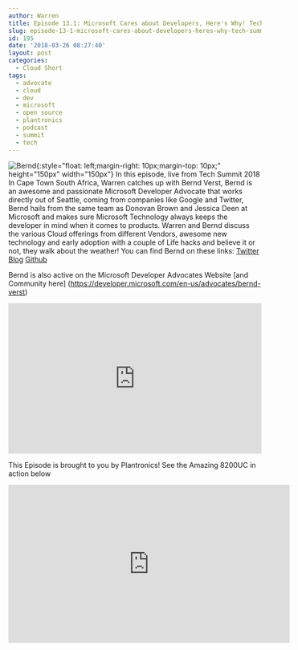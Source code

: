 ```yaml
---
author: Warren
title: Episode 13.1: Microsoft Cares about Developers, Here's Why! Tech Summit 2018 Cape Town
slug: episode-13-1-microsoft-cares-about-developers-heres-why-tech-summit-2018-cape-town
id: 195
date: '2018-03-26 08:27:40'
layout: post
categories:
  - Cloud Short
tags:
  - advocate
  - cloud
  - dev
  - microsoft
  - open source
  - plantronics
  - podcast
  - summit
  - tech
---
```


![Bernd](https://developer.microsoft.com/en-us/advocates/media/profiles/bernd-verst.png){:style="float: left;margin-right: 10px;margin-top: 10px;" height="150px" width="150px"} In this episode, live from Tech Summit 2018 In Cape Town South Africa, Warren catches up with Bernd Verst, Bernd is an awesome and passionate Microsoft Developer Advocate that works directly out of Seattle, coming from companies like Google and Twitter, Bernd hails from the same team as Donovan Brown and Jessica Deen at Microsoft and makes sure Microsoft Technology always keeps the developer in mind when it comes to products. Warren and Bernd discuss the various Cloud offerings from different Vendors, awesome new technology and early adoption with a couple of Life hacks and believe it or not, they walk about the weather! You can find Bernd on these links: [Twitter](https://twitter.com/BerndVerst)
[Blog](https://readon.ly/)
[Github](https://github.com/berndverst)

Bernd is also active on the Microsoft Developer Advocates Website [and Community here] (https://developer.microsoft.com/en-us/advocates/bernd-verst)

<p><iframe width="100%" height="300" scrolling="no" frameborder="no" allow="autoplay" src="https://w.soundcloud.com/player/?url=https%3A//api.soundcloud.com/tracks/419958280&color=%23ff5500&auto_play=false&hide_related=false&show_comments=true&show_user=true&show_reposts=false&show_teaser=true&visual=true"></iframe></p>

This Episode is brought to you by Plantronics! See the Amazing 8200UC in action below
<p><iframe width="560" height="315" src="https://www.youtube.com/embed/mQF8WsNN3jE" frameborder="0" allow="accelerometer; autoplay; encrypted-media; gyroscope; picture-in-picture" allowfullscreen></iframe></p>
